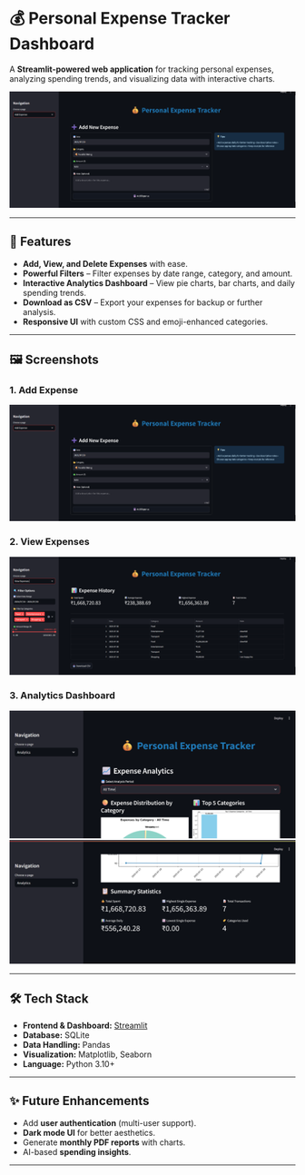 # 💰 Personal Expense Tracker Dashboard

A **Streamlit-powered web application** for tracking personal expenses, analyzing spending trends, and visualizing data with interactive charts.  

![Add Expense](images/add_expense.png)

---

## 🚀 Features

- **Add, View, and Delete Expenses** with ease.
- **Powerful Filters** – Filter expenses by date range, category, and amount.
- **Interactive Analytics Dashboard** – View pie charts, bar charts, and daily spending trends.
- **Download as CSV** – Export your expenses for backup or further analysis.
- **Responsive UI** with custom CSS and emoji-enhanced categories.

---

## 🖼️ Screenshots

### **1. Add Expense**
![Add Expense](images/add_expense.png)

### **2. View Expenses**
![View Expenses](images/view_expense.png)

### **3. Analytics Dashboard**
![Analytics 1](images/analy1.png)
![Analytics 2](images/analy2.png)

---

## 🛠️ Tech Stack

- **Frontend & Dashboard:** [Streamlit](https://streamlit.io/)
- **Database:** SQLite
- **Data Handling:** Pandas
- **Visualization:** Matplotlib, Seaborn
- **Language:** Python 3.10+

---

## ✨ Future Enhancements
- Add **user authentication** (multi-user support).
- **Dark mode UI** for better aesthetics.
- Generate **monthly PDF reports** with charts.
- AI-based **spending insights**.

---


